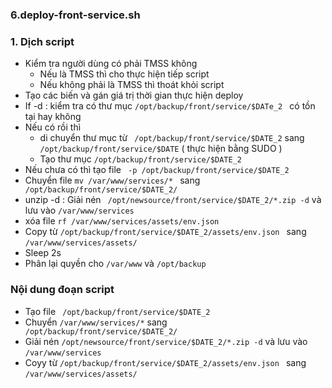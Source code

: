 ### 6.deploy-front-service.sh


### 1. Dịch script
- Kiểm tra người dùng có phải TMSS không 
	- Nếu là TMSS thì cho thực hiện tiếp script
	- Nếu không phải là TMSS thì thoát khỏi script
- Tạo các biến và gán giá trị thời gian thực hiện deploy
- If -d : kiểm tra có thư mục `/opt/backup/front/service/$DATe_2 ` có tồn tại hay không
- Nếu có rồi thì 
	- di chuyển thư mục từ ` /opt/backup/front/service/$DATE_2` sang ` /opt/backup/front/service/$DATE` ( thực hiện bằng SUDO ) 
	- Tạo thư mục ` /opt/backup/front/service/$DATE_2 `
- Nếu chưa có thì tạo file ` -p /opt/backup/front/service/$DATE_2` 
- Chuyển file `mv /var/www/services/* ` sang ` /opt/backup/front/service/$DATE_2/`
- unzip -d : Giải nén ` /opt/newsource/front/service/$DATE_2/*.zip -d` và lưu vào ` /var/www/services `
- xóa file `rf /var/www/services/assets/env.json`
- Copy từ `/opt/backup/front/service/$DATE_2/assets/env.json ` sang `/var/www/services/assets/`
- Sleep 2s
- Phân lại quyền cho `/var/www` và `/opt/backup`

### Nội dung đoạn script
- Tạo file ` /opt/backup/front/service/$DATE_2`
- Chuyển ` /var/www/services/* ` sang ` /opt/backup/front/service/$DATE_2/`
- Giải nén ` /opt/newsource/front/service/$DATE_2/*.zip -d ` và lưu vào `/var/www/services`
- Coyy từ `/opt/backup/front/service/$DATE_2/assets/env.json ` sang `/var/www/services/assets/`
